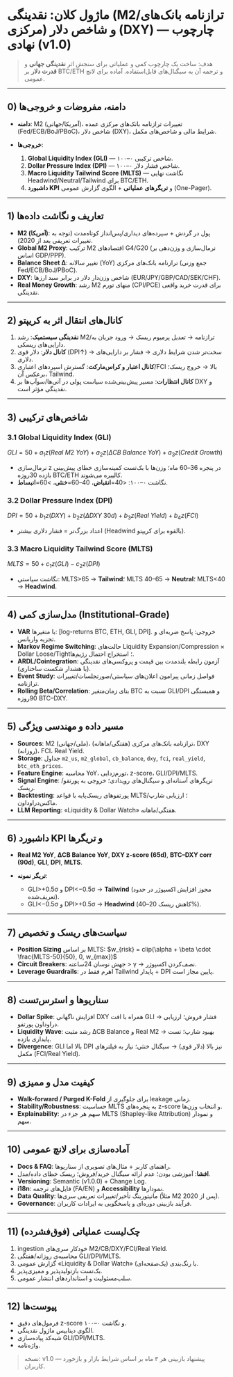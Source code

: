 # ماژول کلان: نقدینگی (M2/ترازنامه بانک‌های مرکزی) و شاخص دلار (DXY) — چارچوب نهادی (v1.0)

> هدف: ساخت یک چارچوب کمی و عملیاتی برای سنجش اثر **نقدینگی جهانی** و **قدرت دلار** بر BTC/ETH و ترجمه آن به سیگنال‌های قابل‌استفاده. آماده برای لانچ عمومی.

---

## 0) دامنه، مفروضات و خروجی‌ها

* **دامنه**: M2 (آمریکا/جهانی)، تغییرات ترازنامه بانک‌های مرکزی عمده (Fed/ECB/BoJ/PBoC)، شاخص دلار (DXY)، شرایط مالی و شاخص‌های مکمل.
* **خروجی‌ها**:

  1. **Global Liquidity Index (GLI)** — شاخص ترکیبی ۰–۱۰۰.
  2. **Dollar Pressure Index (DPI)** — شاخص فشار دلار ۰–۱۰۰.
  3. **Macro Liquidity Tailwind Score (MLTS)** — نگاشت نهایی Headwind/Neutral/Tailwind برای BTC/ETH.
  4. **داشبورد KPI** و **تریگرهای عملیاتی** + الگوی گزارش عمومی (One-Pager).

---

## 1) تعاریف و نگاشت داده‌ها

* **M2 (آمریکا)**: پول در گردش + سپرده‌های دیداری/پس‌انداز کوتاه‌مدت (توجه به تغییرات تعریفی بعد از 2020).
* **Global M2 Proxy**: ترکیب M2 اقتصادهای G4/G20 (نرمال‌سازی و وزن‌دهی بر اساس GDP/PPP).
* **Balance Sheet Δ**: تغییر سالانه (YoY) ترازنامه بانک‌های مرکزی (جمع وزنی Fed/ECB/BoJ/PBoC).
* **DXY**: شاخص وزن‌دار دلار در برابر سبد ارزها (EUR/JPY/GBP/CAD/SEK/CHF).
* **Real Money Growth**: رشد M2 منهای تورم (CPI/PCE) برای قدرت خرید واقعی نقدینگی.

---

## 2) کانال‌های انتقال اثر به کریپتو

1. **نقدینگی سیستمیک**: رشد M2/ترازنامه → تعدیل پرمیوم ریسک → ورود جریان به دارایی‌های ریسکی.
2. **کانال دلار**: دلار قوی (DPI↑) → سخت‌تر شدن شرایط دلاری → فشار بر دارایی‌های دلاری.
3. **کانال اعتبار و کراس‌مارکت**: گسترش اسپردهای اعتباری/FCI بالا → خروج ریسک؛ برعکس آن، Tailwind.
4. **کانال انتظارات**: مسیر پیش‌بینی‌شده سیاست پولی در آتی‌ها/سوآپ‌ها بر DXY و نقدینگی مؤثر است.

---

## 3) شاخص‌های ترکیبی

### 3.1 Global Liquidity Index (GLI)

$GLI = 50 + a_1 z(Real\ M2\ YoY) + a_2 z(\Delta CB\ Balance\ YoY) + a_3 z(Credit\ Growth)$

* نرمال‌سازی z در پنجره 36–60 ماه؛ وزن‌ها با بک‌تست کمینه‌سازی خطای پیش‌بینی بازده 30روزه BTC/ETH کالیبره می‌شوند.
* نگاشت ۰–۱۰۰: <40=**انقباض**، 40–60=**خنثی**، >60=**انبساط**.

### 3.2 Dollar Pressure Index (DPI)

$DPI = 50 + b_1 z(DXY) + b_2 z(\Delta DXY\ 30d) + b_3 z(Real\ Yield) + b_4 z(FCI)$

* اعداد بزرگ‌تر = فشار دلاری بیشتر (Headwind بالقوه برای کریپتو).

### 3.3 Macro Liquidity Tailwind Score (MLTS)

$MLTS = 50 + c_1 z(GLI) - c_2 z(DPI)$

* نگاشت سیاستی: MLTS>65 → **Tailwind**؛ MLTS 40–65 → **Neutral**؛ MLTS<40 → **Headwind**.

---

## 4) مدل‌سازی کمی (Institutional-Grade)

* **VAR** با متغیرها: \[log-returns BTC, ETH, GLI, DPI]. خروجی: پاسخ ضربه‌ای و تجزیه واریانس.
* **Markov Regime Switching**: حالت‌های Liquidity Expansion/Compression × Dollar Loose/Tight؛ استخراج احتمال رژیم‌ها.
* **ARDL/Cointegration**: آزمون رابطه بلندمدت بین قیمت و پروکسی‌های نقدینگی (با هشدار شکست ساختاری).
* **Event Study**: فواصل زمانی پیرامون اعلان‌های سیاستی/صورتجلسات/تغییرات ترازنامه.
* **Rolling Beta/Correlation**: بتای زمان‌متغیر BTC نسبت به GLI/DPI و همبستگی 90روزه BTC–DXY.

---

## 5) مسیر داده و مهندسی ویژگی

* **Sources**: M2 (ملی/جهانی)، ترازنامه بانک‌های مرکزی (هفتگی/ماهانه)، DXY (روزانه)، FCI، Real Yield.
* **Storage**: جداول `m2_us`, `m2_global`, `cb_balance`, `dxy`, `fci`, `real_yield`, `btc_eth_prices`.
* **Feature Engine**: محاسبه YoY، تورم‌زدایی، z-score، GLI/DPI/MLTS.
* **Signal Engine**: تریگرهای آستانه‌ای و سیگنال‌های رویدادی؛ خروجی به پورتفو/ریسک.
* **Backtesting**: پورتفوهای ریسک‌پایه با قواعد MLTS؛ ارزیابی شارپ/ماکس‌دراوداون.
* **LLM Reporting**: «Liquidity & Dollar Watch» هفتگی/ماهانه.

---

## 6) داشبورد KPI و تریگرها

* **Real M2 YoY**, **ΔCB Balance YoY**, **DXY z-score (65d)**, **BTC–DXY corr (90d)**, **GLI**, **DPI**, **MLTS**.
* **تریگر نمونه**:

  * GLI>+0.5σ و DPI<−0.5σ → **Tailwind** (مجوز افزایش اکسپوژر در حدود تعریف‌شده).
  * GLI<−0.5σ و DPI>+0.5σ → **Headwind** (کاهش ریسک 20–40%).

---

## 7) سیاست‌های ریسک و تخصیص

* **Position Sizing** بر اساس MLTS:
  $w_{risk} = clip(\alpha + \beta \cdot \frac{MLTS-50}{50}, 0, w_{max})$
* **Circuit Breakers**: جهش نوسان 24ساعته > γ → نصف‌کردن اکسپوژر.
* **Leverage Guardrails**: اهرم فقط در Tailwind پایدار + DPI پایین مجاز است.

---

## 8) سناریوها و استرس‌تست

* **Dollar Spike**: افزایش ناگهانی DXY همراه با افت GLI → فشار فروش؛ ارزیابی دراوداون پورتفو.
* **Liquidity Wave**: رشد مثبت ΔCB Balance و Real M2 → بهبود شارپ؛ تست پایداری بازده.
* **Divergence**: GLI بالا اما DPI نیز بالا (دلار قوی) → سیگنال خنثی؛ نیاز به فیلترهای مکمل (FCI/Real Yield).

---

## 9) کیفیت مدل و ممیزی

* **Walk-forward / Purged K-Fold** برای جلوگیری از leakage زمانی.
* **Stability/Robustness**: حساسیت MLTS به پنجره‌های z-score و انتخاب وزن‌ها.
* **Explainability**: سهم هر جزء در MLTS (Shapley-like Attribution) و نمودار سهم.

---

## 10) آماده‌سازی برای لانچ عمومی

* **Docs & FAQ**: راهنمای کاربر + مثال‌های تصویری از سناریوها.
* **افشا**: آموزشی بودن؛ عدم ارائه سیگنال خرید/فروش؛ ریسک خطای داده/مدل.
* **Versioning**: Semantic (v1.0.0) + Change Log.
* **i18n**: فایل‌های ترجمه (FA/EN) و **Accessibility** نمودارها.
* **Data Quality**: مانیتورینگ تأخیر/تغییرات تعریفی سری‌ها (مثلاً M2 پس از 2020).
* **Governance**: فرآیند بازبینی دوره‌ای و پاسخگویی به ایرادات کاربران.

---

## 11) چک‌لیست عملیاتی (فوق‌فشرده)

1. ingestion خودکار سری‌های M2/CB/DXY/FCI/Real Yield.
2. محاسبه‌ی روزانه/هفتگی GLI/DPI/MLTS.
3. گزارش عمومی «Liquidity & Dollar Watch» (یک‌صفحه‌ای) با رنگ‌بندی.
4. بک‌تست بازتولیدپذیر و ممیزی‌پذیر.
5. سلب‌مسئولیت و استانداردهای انتشار عمومی.

---

## 12) پیوست‌ها

* فرمول‌های دقیق z-score و نگاشت ۰–۱۰۰.
* الگوی دیتابیس ماژول نقدینگی.
* شبه‌کد پیاده‌سازی GLI/DPI/MLTS.
* واژه‌نامه.

> نسخه: v1.0 — پیشنهاد بازبینی هر ۳ ماه بر اساس شرایط بازار و بازخورد کاربران.
